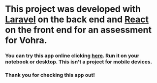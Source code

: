# This project was developed with [Laravel](https://laravel.com/) on the back end and [React](https://reactjs.org/) on the front end for an assessment for Vohra.

### You can try this app online clicking [here](https://typing-test-app-vohra.herokuapp.com/). Run it on your notebook or desktop. This isn't a project for mobile devices.

### Thank you for checking this app out!
